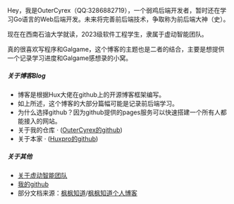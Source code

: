 Hey，我是OuterCyrex（QQ:3286882719），一个弱鸡后端开发者，暂时还在学习Go语言的Web后端开发。未来将完善前后端技术，争取称为前后端大神（史）。

现在在西南石油大学就读，2023级软件工程学生，隶属于虚动智能团队。


真的很喜欢写程序和Galgame，这个博客的主题也是二者的结合，主要是想提供一个记录学习进度和Galgame感想录的小窝。


##### 关于博客Blog

- 博客是根据Hux大佬在github上的开源博客框架编写。
- 如上所述，这个博客的大部分篇幅可能是记录前后端学习。
- 为什么选择github？因为github提供的pages服务可以快速搭建一个所有人都能接入的网站。
- 关于我的仓库 · ([OuterCyrex的github](https://github.com/OuterCyrex/OuterCyrex.github.io))
- 关于本家 · ([Huxpro的github](https://github.com/Huxpro/huxpro.github.io))


##### 关于其他

- [关于虚动智能团队][1]
- [我的github][2]
- 部分文档来源：[枫枫知道][3]/[枫枫知道个人博客][4]



[1]: http://xdzn.club
[2]: http://github.com/OuterCyrex
[3]: https://docs.fengfengzhidao.com/#/?id=fengfeng-docs-%e6%9e%ab%e6%9e%ab%e7%9f%a5%e9%81%93%e5%ae%98%e6%96%b9%e6%96%87%e6%a1%a3
[4]: https://www.fengfengzhidao.com/special/2/52
